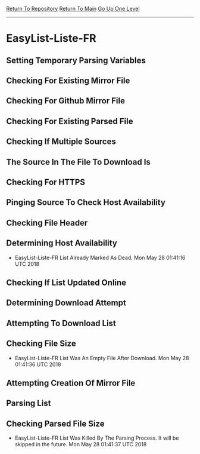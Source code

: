 [Return To Repository](https://github.com/deathbybandaid/piholeparser/)
[Return To Main](https://github.com/deathbybandaid/piholeparser/blob/master/RecentRunLogs/Mainlog.md)
[Go Up One Level](https://github.com/deathbybandaid/piholeparser/blob/master/RecentRunLogs/TopLevelScripts/30-Processing-External-Blacklists.md)
____________________________________
# EasyList-Liste-FR
## Setting Temporary Parsing Variables
## Checking For Existing Mirror File
## Checking For Github Mirror File
## Checking For Existing Parsed File
## Checking If Multiple Sources
## The Source In The File To Download Is
## Checking For HTTPS
## Pinging Source To Check Host Availability
## Checking File Header
## Determining Host Availability
* EasyList-Liste-FR List Already Marked As Dead. Mon May 28 01:41:16 UTC 2018
## Checking If List Updated Online
## Determining Download Attempt
## Attempting To Download List
## Checking File Size
* EasyList-Liste-FR List Was An Empty File After Download. Mon May 28 01:41:36 UTC 2018
## Attempting Creation Of Mirror File
## Parsing List
## Checking Parsed File Size
* EasyList-Liste-FR List Was Killed By The Parsing Process. It will be skipped in the future. Mon May 28 01:41:37 UTC 2018
